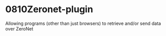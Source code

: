 # 0810Zeronet-plugin
Allowing programs (other than just browsers) to retrieve and/or send data over ZeroNet
